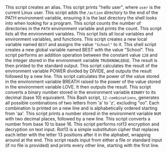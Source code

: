 This script creates an alias.
This script prints "hello user", where `user` is the current Linux user.
This script adds the `/action` directory to the end of the PATH environment variable, ensuring it is the last directory the shell looks into when looking for a program.
This script counts the number of directories in the `PATH` environment variable and prints the count.
This script lists all the environment variables.
This script lists all local variables and environment variables, and functions.
This script creates a new local variable named `BEST` and assigns the value `"School"` to it.
This shell script creates a new global variable named BEST with the value "School".
This script performs an addition operation between the constant value `128` and the integer stored in the environment variable `TRUEKNOWLEDGE`. The result is then printed to the standard output.
This script calculates the result of the environment variable POWER divided by DIVIDE, and outputs the result followed by a new line.
This script calculates the power of the value stored in the environment variable BREATH raised to the power of the value stored in the environment variable LOVE. It then outputs the result.
This script converts a binary number stored in the environment variable `BINARY` to its decimal (base 10) equivalent.
This Bash script, `12-combinations`, generates all possible combinations of two letters from 'a' to 'z', excluding "oo". Each combination is printed on a new line and is alphabetically ordered starting from 'aa'.
This script prints a number stored in the environment variable `NUM` with two decimal places, followed by a new line.
This script converts a number from base 10 to base 16.
This script performs rot13 encryption and decryption on text input. Rot13 is a simple substitution cipher that replaces each letter with the letter 13 positions after it in the alphabet, wrapping around at the end.
This script reads input from either a file or standard input (if no file is provided) and prints every other line, starting with the first line.
